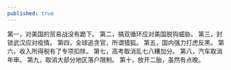 ```yaml
---
published: true
---
```


第一，对美国的贸易战没有跪下。
第二，搞双循环应对美国脱钩威胁。
第三，封锁武汉应对疫情。
第四，全球追贪官，所谓猎狐。
第五，国内强力打虎反黑。
第六，收入所得税有了专项扣除。
第七，高考取消乱七八糟加分。
第八，汽车取消年审。
第九，取消大部分地区落户限制。
第十，放开二胎，虽然有点晚。